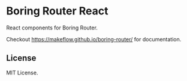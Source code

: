 # Boring Router React

React components for Boring Router.

Checkout https://makeflow.github.io/boring-router/ for documentation.

## License

MIT License.
